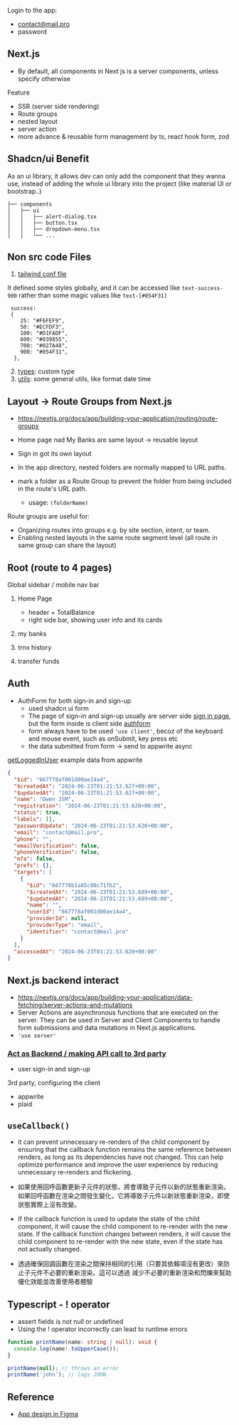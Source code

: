 
Login to the app:

- contact@mail.pro
- password


## Next.js

- By default, all components in Next js is a server components, unless specify otherwise

Feature

- SSR (server side rendering)
- Route groups
- nested layout
- server action
- more advance & reusable form management by ts, react hook form, zod

## Shadcn/ui Benefit

As an ui library, it allows dev can only add the component that they wanna use, instead of adding the whole ui library into the project (like material UI or bootstrap..)

```
├── components
│   ├── ui
│   │   ├── alert-dialog.tsx
│   │   ├── button.tsx
│   │   ├── dropdown-menu.tsx
│   │   └── ...
```

## Non src code Files

1. [tailwind conf file](tailwind.config.ts)

It defined some styles globally, and it can be accessed like `text-success-900` rather than some magic values like `text-[#054F31]`

```
 success:
 {
    25: "#F6FEF9",
    50: "#ECFDF3",
    100: "#D1FADF",
    600: "#039855",
    700: "#027A48",
    900: "#054F31",
  },
```

2. [types](types/index.d.ts): custom type
3. [utils](lib/utils.ts): some general utils, like format date time

## Layout -> Route Groups from Next.js

- https://nextjs.org/docs/app/building-your-application/routing/route-groups

- Home page nad My Banks are same layout -> reusable layout
- Sign in got its own layout

- In the app directory, nested folders are normally mapped to URL paths.
- mark a folder as a Route Group to prevent the folder from being included in the route's URL path.
  - usage: `(folderName)`

Route groups are useful for:

- Organizing routes into groups e.g. by site section, intent, or team.
- Enabling nested layouts in the same route segment level (all route in same group can share the layout)

## Root (route to 4 pages)

Global sidebar / mobile nav bar

1. Home Page
    - header + TotalBalance
    - right side bar, showing user info and its cards

2. my banks
3. trnx history
4. transfer funds

## Auth

- AuthForm for both sign-in and sign-up
  - used shadcn ui form
  - The page of sign-in and sign-up usually are server side [sign in page](<app/(auth)/sign-in/page.tsx>), but the form inside is client side [authform](components/AuthForm.tsx)
  - form always have to be used `'use client'`, becoz of the keyboard and mouse event, such as onSubmit, key press etc
  - the data submitted from form -> send to appwrite async

[getLoggedInUser](lib/actions/user.actions.ts) example data from appwrite

```json
{
  "$id": "667778af001d00ae14a4",
  "$createdAt": "2024-06-23T01:21:53.627+00:00",
  "$updatedAt": "2024-06-23T01:21:53.627+00:00",
  "name": "Owen JSM",
  "registration": "2024-06-23T01:21:53.620+00:00",
  "status": true,
  "labels": [],
  "passwordUpdate": "2024-06-23T01:21:53.620+00:00",
  "email": "contact@mail.pro",
  "phone": "",
  "emailVerification": false,
  "phoneVerification": false,
  "mfa": false,
  "prefs": {},
  "targets": [
    {
      "$id": "667778b1a85c80c71fb2",
      "$createdAt": "2024-06-23T01:21:53.689+00:00",
      "$updatedAt": "2024-06-23T01:21:53.689+00:00",
      "name": "",
      "userId": "667778af001d00ae14a4",
      "providerId": null,
      "providerType": "email",
      "identifier": "contact@mail.pro"
    }
  ],
  "accessedAt": "2024-06-23T01:21:53.620+00:00"
}
```


## Next.js backend interact

- https://nextjs.org/docs/app/building-your-application/data-fetching/server-actions-and-mutations
- Server Actions are asynchronous functions that are executed on the server. They can be used in Server and Client Components to handle form submissions and data mutations in Next.js applications.
- `'use server'`


### [Act as Backend / making API call to 3rd party](lib/actions)

- user sign-in and sign-up

3rd party, configuring the client
- appwrite
- plaid

## `useCallback()`


- it can prevent unnecessary re-renders of the child component by ensuring that the callback function remains the same reference between renders, as long as its dependencies have not changed. This can help optimize performance and improve the user experience by reducing unnecessary re-renders and flickering.
- 如果使用回呼函數更新子元件的狀態，將會導致子元件以新的狀態重新渲染。如果回呼函數在渲染之間發生變化，它將導致子元件以新狀態重新渲染，即使狀態實際上沒有改變。

- If the callback function is used to update the state of the child component, it will cause the child component to re-render with the new state. If the callback function changes between renders, it will cause the child component to re-render with the new state, even if the state has not actually changed.
- 透過確保回調函數在渲染之間保持相同的引用（只要其依賴項沒有更改）來防止子元件不必要的重新渲染。這可以透過
減少不必要的重新渲染和閃爍來幫助優化效能並改善使用者體驗


## Typescript - ! operator

- assert fields is not null or undefined
- Using the ! operator incorrectly can lead to runtime errors

```typescript
function printName(name: string | null): void {
  console.log(name!.toUpperCase());
}

printName(null); // throws an error
printName('john'); // logs JOHN
```


## Reference

- [App design in Figma](https://www.figma.com/design/jvcjzjCKw9YlhCNOIY1GPY/Horizon-Banking-App?node-id=8-1975)

